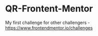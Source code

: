 # QR-Frontent-Mentor
 My first challenge
 for other challengers -https://www.frontendmentor.io/challenges
